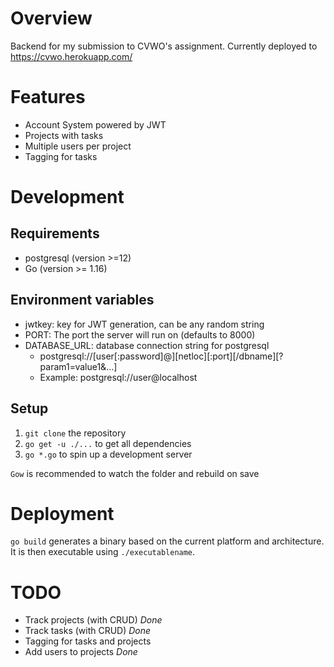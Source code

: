# Overview
Backend for my submission to CVWO's assignment.
Currently deployed to https://cvwo.herokuapp.com/

# Features
- Account System powered by JWT
- Projects with tasks
- Multiple users per project
- Tagging for tasks

# Development
## Requirements
- postgresql (version >=12)
- Go (version >= 1.16)

## Environment variables
- jwtkey: key for JWT generation, can be any random string
- PORT: The port the server will run on (defaults to 8000)
- DATABASE_URL: database connection string for postgresql
  - postgresql://[user[:password]@][netloc][:port][/dbname][?param1=value1&...]
  - Example: postgresql://user@localhost
## Setup
1. `git clone` the repository
2. `go get -u ./...` to get all dependencies
3. `go *.go` to spin up a development server

`Gow` is recommended to watch the folder and rebuild on save 

# Deployment 
`go build` generates a binary based on the current platform and architecture. It is then executable using `./executablename`.


# TODO
- Track projects (with CRUD) *Done*
- Track tasks (with CRUD) *Done*
- Tagging for tasks and projects
- Add users to projects *Done*